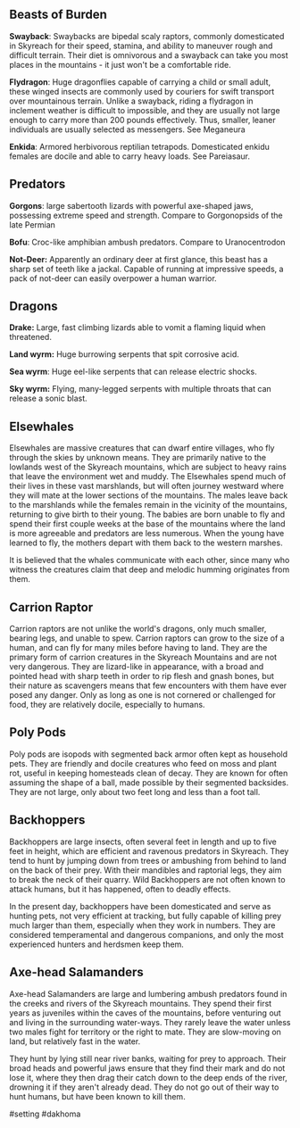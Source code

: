 
## Beasts of Burden
**Swayback**: Swaybacks are bipedal scaly raptors, commonly domesticated in Skyreach for their speed, stamina, and ability to maneuver rough and difficult terrain. Their diet is omnivorous and a swayback can take you most places in the mountains - it just won't be a comfortable ride.

**Flydragon**: Huge dragonflies capable of carrying a child or small adult, these winged insects are commonly used by couriers for swift transport over mountainous terrain. Unlike a swayback, riding a flydragon in inclement weather is difficult to impossible, and they are usually not large enough to carry more than 200 pounds effectively. Thus, smaller, leaner individuals are usually selected as messengers. See Meganeura

**Enkida**: Armored herbivorous reptilian tetrapods. Domesticated enkidu females are docile and able to carry heavy loads. See Pareiasaur.

## Predators
**Gorgons**: large sabertooth lizards with powerful axe-shaped jaws, possessing extreme speed and strength. Compare to Gorgonopsids of the late Permian

**Bofu**: Croc-like amphibian ambush predators. Compare to Uranocentrodon

**Not-Deer:** Apparently an ordinary deer at first glance, this beast has a sharp set of teeth like a jackal. Capable of running at impressive speeds, a pack of not-deer can easily overpower a human warrior.

## Dragons
**Drake:** Large, fast climbing lizards able to vomit a flaming liquid when threatened.

**Land wyrm:** Huge burrowing serpents that spit corrosive acid.

**Sea wyrm**: Huge eel-like serpents that can release electric shocks.

**Sky wyrm:** Flying, many-legged serpents with multiple throats that can release a sonic blast.


## Elsewhales

Elsewhales are massive creatures that can dwarf entire villages, who fly through the skies by unknown means. They are primarily native to the lowlands west of the Skyreach mountains, which are subject to heavy rains that leave the environment wet and muddy. The Elsewhales spend much of their lives in these vast marshlands, but will often journey westward where they will mate at the lower sections of the mountains. The males leave back to the marshlands while the females remain in the vicinity of the mountains, returning to give birth to their young. The babies are born unable to fly and spend their first couple weeks at the base of the mountains where the land is more agreeable and predators are less numerous. When the young have learned to fly, the mothers depart with them back to the western marshes.

It is believed that the whales communicate with each other, since many who witness the creatures claim that deep and melodic humming originates from them.
## Carrion Raptor

Carrion raptors are not unlike the world's dragons, only much smaller, bearing legs, and unable to spew. Carrion raptors can grow to the size of a human, and can fly for many miles before having to land. They are the primary form of carrion creatures in the Skyreach Mountains and are not very dangerous. They are lizard-like in appearance, with a broad and pointed head with sharp teeth in order to rip flesh and gnash bones, but their nature as scavengers means that few encounters with them have ever posed any danger. Only as long as one is not cornered or challenged for food, they are relatively docile, especially to humans.

## Poly Pods

Poly pods are isopods with segmented back armor often kept as household pets. They are friendly and docile creatures who feed on moss and plant rot, useful in keeping homesteads clean of decay. They are known for often assuming the shape of a ball, made possible by their segmented backsides. They are not large, only about two feet long and less than a foot tall.

## Backhoppers

Backhoppers are large insects, often several feet in length and up to five feet in height, which are efficient and ravenous predators in Skyreach. They tend to hunt by jumping down from trees or ambushing from behind to land on the back of their prey. With their mandibles and raptorial legs, they aim to break the neck of their quarry. Wild Backhoppers are not often known to attack humans, but it has happened, often to deadly effects.

In the present day, backhoppers have been domesticated and serve as hunting pets, not very efficient at tracking, but fully capable of killing prey much larger than them, especially when they work in numbers. They are considered temperamental and dangerous companions, and only the most experienced hunters and herdsmen keep them.

## Axe-head Salamanders

Axe-head Salamanders are large and lumbering ambush predators found in the creeks and rivers of the Skyreach mountains. They spend their first years as juveniles within the caves of the mountains, before venturing out and living in the surrounding water-ways. They rarely leave the water unless two males fight for territory or the right to mate. They are slow-moving on land, but relatively fast in the water.

They hunt by lying still near river banks, waiting for prey to approach. Their broad heads and powerful jaws ensure that they find their mark and do not lose it, where they then drag their catch down to the deep ends of the river, drowning it if they aren't already dead. They do not go out of their way to hunt humans, but have been known to kill them.



#setting #dakhoma 